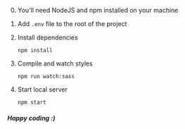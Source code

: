 0. You'll need NodeJS and npm installed on your machine

1. Add `.env` file to the root of the project

2. Install dependencies

    `npm install`

3. Compile and watch styles

    `npm run watch:sass`

4. Start local server

    `npm start`
    
##### Happy coding :)
